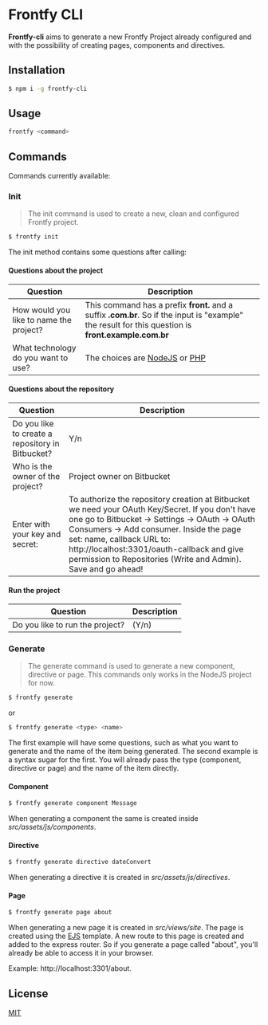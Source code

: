 # Frontfy CLI

**Frontfy-cli** aims to generate a new Frontfy Project already configured and with the possibility of creating pages, components and directives.

## Installation

```sh
$ npm i -g frontfy-cli
```

## Usage

```sh
frontfy <command>
```

## Commands

Commands currently available:

### Init

> The init command is used to create a new, clean and configured Frontfy project.

```sh
$ frontfy init
```

The init method contains some questions after calling:

#### Questions about the project

| Question | Description |
| ------------- |-----|
| How would you like to name the project? | This command has a prefix **front.** and a suffix **.com.br**. So if the input is "example" the result for this question is **front.example.com.br** |
| What technology do you want to use? | The choices are [NodeJS](https://github.com/owfrontend/frontfy) or [PHP](https://github.com/owfrontend/frontfy-php) |

#### Questions about the repository

| Question | Description |
| ------------- |-----|
| Do you like to create a repository in Bitbucket? | Y/n |
| Who is the owner of the project? | Project owner on Bitbucket |
| Enter with your key and secret: | To authorize the repository creation at Bitbucket we need your OAuth Key/Secret. If you don't have one go to Bitbucket -> Settings -> OAuth -> OAuth Consumers -> Add consumer. Inside the page set: name, callback URL to: http://localhost:3301/oauth-callback and give permission to Repositories (Write and Admin). Save and go ahead! |

#### Run the project
| Question | Description |
| ------------- |-----|
| Do you like to run the project? | (Y/n) |

### Generate

> The generate command is used to generate a new component, directive or page. This commands only works in the NodeJS project for now.

```sh
$ frontfy generate
```

or 

```sh
$ frontfy generate <type> <name>
```

The first example will have some questions, such as what you want to generate and the name of the item being generated. The second example is a syntax sugar for the first. You will already pass the type (component, directive or page) and the name of the item directly.

#### Component

```sh
$ frontfy generate component Message
```

When generating a component the same is created inside *src/assets/js/components*.

#### Directive

```sh
$ frontfy generate directive dateConvert
```

When generating a directive it is created in *src/assets/js/directives*.

#### Page

```sh
$ frontfy generate page about
```

When generating a new page it is created in *src/views/site*. The page is created using the [EJS](https://ejs.co/) template.
 A new route to this page is created and added to the express router. So if you generate a page called "about", you'll already be able to access it in your browser. 
 
Example: http://localhost:3301/about.

License
----

[MIT](http://opensource.org/licenses/MIT)
